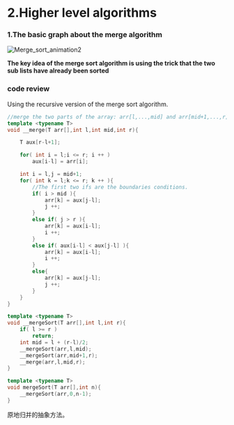 # 2.Higher level algorithms



### 1.The basic graph about the merge algorithm



![Merge\_sort\_animation2](\image\Merge\_sort\_animation2.gif)



**The key idea of the merge sort algorithm is using the trick that the two sub lists have already been sorted**

### code review

Using the recursive version of the merge sort algorithm.

```c++
//merge the two parts of the array: arr[l,...,mid] and arr[mid+1,...,r].
template <typename T>
void __merge(T arr[],int l,int mid,int r){

    T aux[r-l+1];

    for( int i = l;i <= r; i ++ )
        aux[i-l] = arr[i];

    int i = l,j = mid+1;
    for( int k = l;k <= r; k ++ ){
        //The first two ifs are the boundaries conditions.
        if( i > mid ){
            arr[k] = aux[j-l];
            j ++;
        }
        else if( j > r ){
            arr[k] = aux[i-l];
            i ++;
        }
        else if( aux[i-l] < aux[j-l] ){
            arr[k] = aux[i-l];
            i ++;
        }
        else{
            arr[k] = aux[j-l];
            j ++;
        }
    }
}

template <typename T>
void __mergeSort(T arr[],int l,int r){
    if( l >= r )
        return;
    int mid = l + (r-l)/2;
    __mergeSort(arr,l,mid);
    __mergeSort(arr,mid+1,r);
    __merge(arr,l,mid,r);
}

template <typename T>
void mergeSort(T arr[],int n){
    __mergeSort(arr,0,n-1);
}
```

原地归并的抽象方法。




